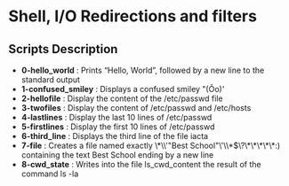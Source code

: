 <h1>Shell, I/O Redirections and filters</h1>
<h2>Scripts Description</h2>
<ul>
<li><strong>0-hello_world</strong> : Prints “Hello, World”, followed by a new line to the standard output</li>
<li><strong>1-confused_smiley</strong> : Displays a confused smiley "(Ôo)'</li>
<li><strong>2-hellofile</strong> : Display the content of the /etc/passwd file</li>
<li><strong>3-twofiles</strong> : Display the content of /etc/passwd and /etc/hosts</li>
<li><strong>4-lastlines</strong> : Display the last 10 lines of /etc/passwd</li>
<li><strong>5-firstlines</strong> : Display the first 10 lines of /etc/passwd</li>
<li><strong>6-third_line</strong> : Displays the third line of the file iacta</li>
<li><strong>7-file</strong> : Creates a file named exactly \*\\'"Best School"\'\\*$\?\*\*\*\*\*:) containing the text Best School ending by a new line</li>
<li><strong>8-cwd_state</strong> : Writes into the file ls_cwd_content the result of the command ls -la</li>
</ul>
